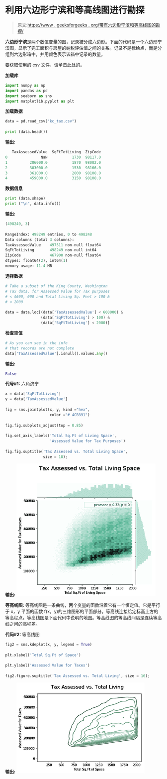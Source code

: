 # 利用六边形宁滨和等高线图进行勘探

> 原文:[https://www . geeksforgeeks . org/带有六边形宁滨和等高线图的勘探/](https://www.geeksforgeeks.org/exploration-with-hexagonal-binning-and-contour-plots/)

**六边形宁滨**是两个数值变量的图，记录被分成六边形。下面的代码是一个六边形宁滨图，显示了完工面积与房屋的纳税评估值之间的关系。记录不是标绘点，而是分组到六边形箱中，并用颜色表示该箱中记录的数量。

要获取使用的 csv 文件，请单击此处的。

**加载库**

```py
import numpy as np
import pandas as pd
import seaborn as sns
import matplotlib.pyplot as plt
```

**加载数据**

```py
data = pd.read_csv("kc_tax.csv")

print (data.head())
```

**输出:**

```py
   TaxAssessedValue  SqFtTotLiving  ZipCode
0               NaN           1730  98117.0
1          206000.0           1870  98002.0
2          303000.0           1530  98166.0
3          361000.0           2000  98108.0
4          459000.0           3150  98108.0

```

**数据信息**

```py
print (data.shape)
print ("\n", data.info())
```

**输出:**

```py
(498249, 3)

RangeIndex: 498249 entries, 0 to 498248
Data columns (total 3 columns):
TaxAssessedValue    497511 non-null float64
SqFtTotLiving       498249 non-null int64
ZipCode             467900 non-null float64
dtypes: float64(2), int64(1)
memory usage: 11.4 MB

```

**选择数据**

```py
# Take a subset of the King County, Washington
# Tax data, for Assessed Value for Tax purposes
# < $600, 000 and Total Living Sq. Feet > 100 &
# < 2000

data = data.loc[(data['TaxAssessedValue'] < 600000) & 
                (data['SqFtTotLiving'] > 100) & 
                (data['SqFtTotLiving'] < 2000)]
```

**检查空值**

```py
# As you can see in the info
# that records are not complete
data['TaxAssessedValue'].isnull().values.any()
```

**输出:**

```py
False
```

**代号#1:** 六角滨宁

```py
x = data['SqFtTotLiving']
y = data['TaxAssessedValue']

fig = sns.jointplot(x, y, kind ="hex", 
                    color ="# 4CB391")

fig.fig.subplots_adjust(top = 0.85)

fig.set_axis_labels('Total Sq.Ft of Living Space', 
                    'Assessed Value for Tax Purposes')

fig.fig.suptitle('Tax Assessed vs. Total Living Space', 
                 size = 18);
```

**输出:**
![](img/45a00d03dc48b95295a21de697a1e43e.png)

**等高线图:**
等高线图是一条曲线，两个变量的函数沿着它有一个恒定值。它是平行于 x，y 平面的函数 f(x，y)的三维图形的平面部分。等高线连接给定标高上方的等高程点。等高线图是下面代码中说明的地图。等高线图的等高线间隔是连续等高线之间的高程差。

**代码#2:** 等高线图

```py
fig2 = sns.kdeplot(x, y, legend = True)

plt.xlabel('Total Sq.Ft of Space')

plt.ylabel('Assessed Value for Taxes')

fig2.figure.suptitle('Tax Assessed vs. Total Living', size = 16);
```

**输出:**
![](img/e159ede5616d4341805b7fad93fb6777.png)